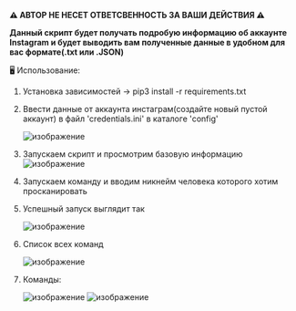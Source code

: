 <b>⚠️ АВТОР НЕ НЕСЕТ ОТВЕТСВЕННОСТЬ ЗА ВАШИ ДЕЙСТВИЯ ⚠️

Данный скрипт будет получать подробую информацию об аккаунте Instagram и будет выводить вам полученные данные в удобном для вас формате(.txt или .JSON) </b>

🖥 Использование:
1. Установка зависимостей -> pip3 install -r requirements.txt
2. Ввести данные от аккаунта инстаграм(создайте новый пустой аккаунт) в файл 'credentials.ini' в каталоге 'config'

   ![изображение](https://user-images.githubusercontent.com/70202505/134313123-34713c73-bb23-4f03-80f9-f59f3fcccd89.png)
   
3. Запускаем скрипт и просмотрим базовую информацию 
    ![изображение](https://user-images.githubusercontent.com/70202505/134313347-9c2da7a4-e00b-4aa8-a643-683ab0a05178.png)
    
4. Запускаем команду и вводим никнейм человека которого хотим просканировать
5. Успешный запуск выглядит так

   ![изображение](https://user-images.githubusercontent.com/70202505/134313613-56e8ecd1-8d0b-4658-a854-1fa7ff7f0f7e.png)
   
6. Список всех команд

   ![изображение](https://user-images.githubusercontent.com/70202505/134313726-13c82168-066e-4b53-9641-94a6214b457d.png)
   
7. Команды:

   ![изображение](https://user-images.githubusercontent.com/70202505/134313986-e9947ec7-e664-4e00-956a-f884a0f0ebde.png)
   ![изображение](https://user-images.githubusercontent.com/70202505/134314402-c2651337-669f-4885-88da-0e9bab066fa8.png)






